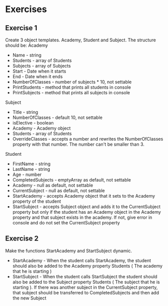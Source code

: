 # Exercises
## Exercise 1
Create 3 object templates. Academy, Student and Subject. The structure should be:
Academy
* Name - string
* Students - array of Students
* Subjects - array of Subjects
* Start - Date when it starts
* End - Date when it ends
* NumberOfClasses - number of subjects * 10, not settable
* PrintStudents - method that prints all students in console
* PrintSubjects - method that prints all subjects in console

Subject
* Title - string
* NumberOfClasses - default 10, not settable
* isElective - boolean
* Academy - Academy object
* Students - array of Students
* OverrideClasses - accepts a number and rewrites the NumberOfClasses property with that number. The number can't be smaller than 3.

Student
* FirstName - string
* LastName - string
* Age - number
* CompletedSubjects - emptyArray as default, not settable
* Academy - null as default, not settable 
* CurrentSubject - null as default, not settable
* StartAcademy - accepts Academy object that it sets to the Academy property of the student
* StartSubject - accepts Subject object and adds it to the CurrentSubject property but only if the student has an Academy object in the Academy property and that subject exists in the academy. If not, give error in console and do not set the CurrentSubject property

## Exercise 2
Make the functions StartAcademy and StartSubject dynamic.
* StartAcademy - When the student calls StartAcademy, the student should also be added to the Academy property Students ( The academy that he is starting )
* StartSubject - When the student calls StartSubject the student should also be added to the Subject property Students ( The subject that he is starting ). If there was another subject in the CurrentSubject property, that subject should be transferred to CompletedSubjects and then add the new Subject
